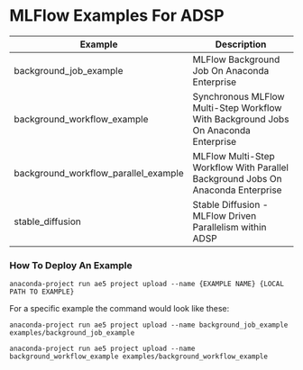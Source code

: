 # MLFlow Examples For ADSP

| Example                              | Description                                                                        |
|--------------------------------------|------------------------------------------------------------------------------------|
| background_job_example               | MLFlow Background Job On Anaconda Enterprise                                       |
| background_workflow_example          | Synchronous MLFlow Multi-Step Workflow With Background Jobs On Anaconda Enterprise |
| background_workflow_parallel_example | MLFlow Multi-Step Workflow With Parallel Background Jobs On Anaconda Enterprise    |
| stable_diffusion                     | Stable Diffusion - MLFlow Driven Parallelism within ADSP                           |


### How To Deploy An Example

```commandline
anaconda-project run ae5 project upload --name {EXAMPLE NAME} {LOCAL PATH TO EXAMPLE}
```

For a specific example the command would look like these:
```commandline
anaconda-project run ae5 project upload --name background_job_example examples/background_job_example
```

```commandline
anaconda-project run ae5 project upload --name background_workflow_example examples/background_workflow_example
```
